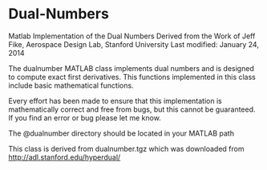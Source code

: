 # Dual-Numbers
Matlab Implementation of the Dual Numbers
Derived from  the Work of Jeff Fike, Aerospace Design Lab, Stanford University
Last modified:  January 24, 2014

The dualnumber MATLAB class implements dual numbers and is designed to compute exact first derivatives. 
 This functions implemented in this class include basic mathematical functions.

Every effort has been made to ensure that this implementation is mathematically correct and free from bugs, but this cannot be guaranteed.  
If you find an error or bug please let me know.

The @dualnumber directory should be located in your MATLAB path

This class is derived from dualnumber.tgz which was downloaded from http://adl.stanford.edu/hyperdual/